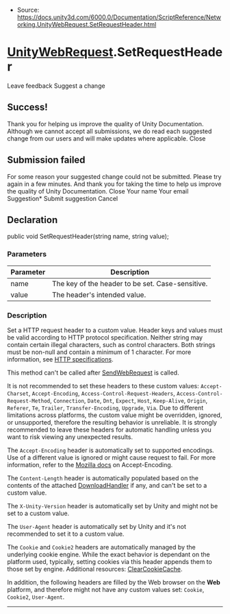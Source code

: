 * Source: https://docs.unity3d.com/6000.0/Documentation/ScriptReference/Networking.UnityWebRequest.SetRequestHeader.html

#  [UnityWebRequest](https://docs.unity3d.com/6000.0/Documentation/ScriptReference/Networking.UnityWebRequest.html).SetRequestHeader
Leave feedback
Suggest a change
## Success!
Thank you for helping us improve the quality of Unity Documentation. Although we cannot accept all submissions, we do read each suggested change from our users and will make updates where applicable.
Close
## Submission failed
For some reason your suggested change could not be submitted. Please <a>try again</a> in a few minutes. And thank you for taking the time to help us improve the quality of Unity Documentation.
Close
Your name Your email Suggestion* Submit suggestion
Cancel
## Declaration
public void SetRequestHeader(string name, string value); 
### Parameters
Parameter | Description  
---|---  
name | The key of the header to be set. Case-sensitive.  
value | The header's intended value.  
### Description
Set a HTTP request header to a custom value.
Header keys and values must be valid according to HTTP protocol specification. Neither string may contain certain illegal characters, such as control characters. Both strings must be non-null and contain a minimum of 1 character. For more information, see [HTTP specifications](https://www.w3.org/Protocols/).  
  
This method can't be called after [SendWebRequest](https://docs.unity3d.com/6000.0/Documentation/ScriptReference/Networking.UnityWebRequest.SendWebRequest.html) is called.  
  
It is not recommended to set these headers to these custom values: `Accept-Charset`, `Accept-Encoding`, `Access-Control-Request-Headers`, `Access-Control-Request-Method`, `Connection`, `Date`, `Dnt`, `Expect`, `Host`, `Keep-Alive`, `Origin`, `Referer`, `Te`, `Trailer`, `Transfer-Encoding`, `Upgrade`, `Via`. Due to different limitations across platforms, the custom value might be overridden, ignored, or unsupported, therefore the resulting behavior is unreliable. It is strongly recommended to leave these headers for automatic handling unless you want to risk viewing any unexpected results.  
  
The `Accept-Encoding` header is automatically set to supported encodings. Use of a different value is ignored or might cause request to fail. For more information, refer to the [Mozilla docs](https://developer.mozilla.org/en-US/docs/Web/HTTP/Headers/Accept-Encoding) on Accept-Encoding.  
  
The `Content-Length` header is automatically populated based on the contents of the attached [DownloadHandler](https://docs.unity3d.com/6000.0/Documentation/ScriptReference/Networking.DownloadHandler.html) if any, and can't be set to a custom value.  
  
The `X-Unity-Version` header is automatically set by Unity and might not be set to a custom value.  
  
The `User-Agent` header is automatically set by Unity and it's not recommended to set it to a custom value.  
  
The `Cookie` and `Cookie2` headers are automatically managed by the underlying cookie engine. While the exact behavior is dependant on the platform used, typically, setting cookies via this header appends them to those set by engine. Additional resources: [ClearCookieCache](https://docs.unity3d.com/6000.0/Documentation/ScriptReference/Networking.UnityWebRequest.ClearCookieCache.html).  
  
In addition, the following headers are filled by the Web browser on the **Web** platform, and therefore might not have any custom values set: `Cookie`, `Cookie2`, `User-Agent`.
* * *
